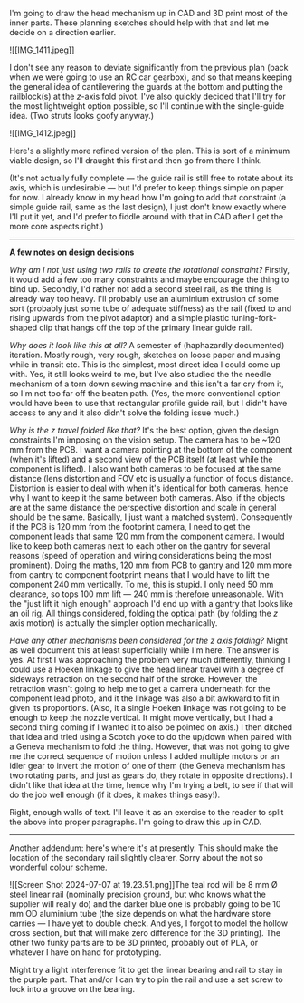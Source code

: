 I'm going to draw the head mechanism up in CAD and 3D print most of the inner parts. These planning sketches should help with that and let me decide on a direction earlier.

![[IMG_1411.jpeg]]

I don't see any reason to deviate significantly from the previous plan (back when we were going to use an RC car gearbox), and so that means keeping the general idea of cantilevering the guards at the bottom and putting the railblock(s) at the *z*-axis fold pivot. I've also quickly decided that I'll try for the most lightweight option possible, so I'll continue with the single-guide idea. (Two struts looks goofy anyway.)

![[IMG_1412.jpeg]]

Here's a slightly more refined version of the plan. This is sort of a minimum viable design, so I'll draught this first and then go from there I think.

(It's not actually fully complete — the guide rail is still free to rotate about its axis, which is undesirable — but I'd prefer to keep things simple on paper for now. I already know in my head how I'm going to add that constraint (a simple guide rail, same as the last design), I just don't know exactly where I'll put it yet, and I'd prefer to fiddle around with that in CAD after I get the more core aspects right.)

---

**A few notes on design decisions**

*Why am I not just using two rails to create the rotational constraint?* Firstly, it would add a few too many constraints and maybe encourage the thing to bind up. Secondly, I'd rather not add a second steel rail, as the thing is already way too heavy. I'll probably use an aluminium extrusion of some sort (probably just some tube of adequate stiffness) as the rail (fixed to and rising upwards from the pivot adaptor) and a simple plastic tuning-fork-shaped clip that hangs off the top of the primary linear guide rail.

*Why does it look like this at all?* A semester of (haphazardly documented) iteration. Mostly rough, very rough, sketches on loose paper and musing while in transit etc. This is the simplest, most direct idea I could come up with. Yes, it still looks weird to me, but I've also studied the the needle mechanism of a torn down sewing machine and this isn't a far cry from it, so I'm not too far off the beaten path. (Yes, the more conventional option would have been to use that rectangular profile guide rail, but I didn't have access to any and it also didn't solve the folding issue much.)

*Why is the z travel folded like that?* It's the best option, given the design constraints I'm imposing on the vision setup. The camera has to be ~120 mm from the PCB. I want a camera pointing at the bottom of the component (when it's lifted) and a second view of the PCB itself (at least while the component is lifted). I also want both cameras to be focused at the same distance (lens distortion and FOV etc is usually a function of focus distance. Distortion is easier to deal with when it's identical for both cameras, hence why I want to keep it the same between both cameras. Also, if the objects are at the same distance the perspective distortion and scale in general should be the same. Basically, I just want a matched system). Consequently if the PCB is 120 mm from the footprint camera, I need to get the component leads that same 120 mm from the component camera. I would like to keep both cameras next to each other on the gantry for several reasons (speed of operation and wiring considerations being the most prominent). Doing the maths, 120 mm from PCB to gantry and 120 mm more from gantry to component footprint means that I would have to lift the component 240 mm vertically. To me, this is stupid. I only need 50 mm clearance, so tops 100 mm lift — 240 mm is therefore unreasonable. With the "just lift it high enough" approach I'd end up with a gantry that looks like an oil rig. All things considered, folding the optical path (by folding the *z* axis motion) is actually the simpler option mechanically.

*Have any other mechanisms been considered for the z axis folding?* Might as well document this at least superficially while I'm here. The answer is yes. At first I was approaching the problem very much differently, thinking I could use a Hoeken linkage to give the head linear travel with a degree of sideways retraction on the second half of the stroke. However, the retraction wasn't going to help me to get a camera underneath for the component lead photo, and it the linkage was also a bit awkward to fit in given its proportions. (Also, it a single Hoeken linkage was not going to be enough to keep the nozzle vertical. It might move vertically, but I had a second thing coming if I wanted it to also be pointed on axis.) I then ditched that idea and tried using a Scotch yoke to do the up/down when paired with a Geneva mechanism to fold the thing. However, that was not going to give me the correct sequence of motion unless I added multiple motors or an idler gear to invert the motion of one of them (the Geneva mechanism has two rotating parts, and just as gears do, they rotate in opposite directions). I didn't like that idea at the time, hence why I'm trying a belt, to see if that will do the job well enough (if it does, it makes things easy!).

Right, enough walls of text. I'll leave it as an exercise to the reader to split the above into proper paragraphs. I'm going to draw this up in CAD.

---

Another addendum: here's where it's at presently. This should make the location of the secondary rail slightly clearer. Sorry about the not so wonderful colour scheme.

![[Screen Shot 2024-07-07 at 19.23.51.png]]The teal rod will be 8 mm Ø steel linear rail (nominally precision ground, but who knows what the supplier will really do) and the darker blue one is probably going to be 10 mm OD aluminium tube (the size depends on what the hardware store carries — I have yet to double check. And yes, I forgot to model the hollow cross section, but that will make zero difference for the 3D printing). The other two funky parts are to be 3D printed, probably out of PLA, or whatever I have on hand for prototyping.

Might try a light interference fit to get the linear bearing and rail to stay in the purple part. That and/or I can try to pin the rail and use a set screw to lock into a groove on the bearing.